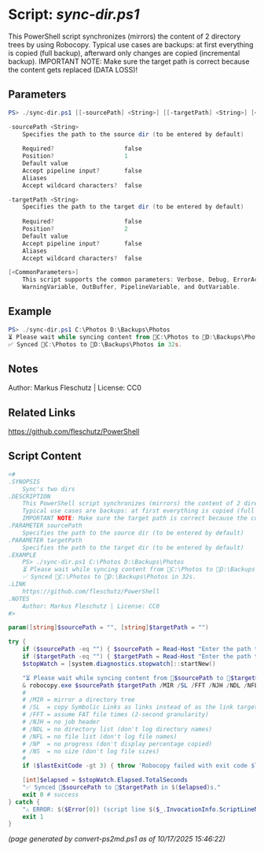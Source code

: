 Script: *sync-dir.ps1*
========================

This PowerShell script synchronizes (mirrors) the content of 2 directory trees by using Robocopy.
Typical use cases are backups: at first everything is copied (full backup), afterward only changes are copied (incremental backup).
IMPORTANT NOTE: Make sure the target path is correct because the content gets replaced (DATA LOSS)!

Parameters
----------
```powershell
PS> ./sync-dir.ps1 [[-sourcePath] <String>] [[-targetPath] <String>] [<CommonParameters>]

-sourcePath <String>
    Specifies the path to the source dir (to be entered by default)
    
    Required?                    false
    Position?                    1
    Default value                
    Accept pipeline input?       false
    Aliases                      
    Accept wildcard characters?  false

-targetPath <String>
    Specifies the path to the target dir (to be entered by default)
    
    Required?                    false
    Position?                    2
    Default value                
    Accept pipeline input?       false
    Aliases                      
    Accept wildcard characters?  false

[<CommonParameters>]
    This script supports the common parameters: Verbose, Debug, ErrorAction, ErrorVariable, WarningAction, 
    WarningVariable, OutBuffer, PipelineVariable, and OutVariable.
```

Example
-------
```powershell
PS> ./sync-dir.ps1 C:\Photos D:\Backups\Photos
⏳ Please wait while syncing content from 📂C:\Photos to 📂D:\Backups\Photos ...
✅ Synced 📂C:\Photos to 📂D:\Backups\Photos in 32s.

```

Notes
-----
Author: Markus Fleschutz | License: CC0

Related Links
-------------
https://github.com/fleschutz/PowerShell

Script Content
--------------
```powershell
<#
.SYNOPSIS
	Sync's two dirs
.DESCRIPTION
	This PowerShell script synchronizes (mirrors) the content of 2 directory trees by using Robocopy.
	Typical use cases are backups: at first everything is copied (full backup), afterward only changes are copied (incremental backup).
	IMPORTANT NOTE: Make sure the target path is correct because the content gets replaced (DATA LOSS)!
.PARAMETER sourcePath
	Specifies the path to the source dir (to be entered by default)
.PARAMETER targetPath
	Specifies the path to the target dir (to be entered by default)
.EXAMPLE
	PS> ./sync-dir.ps1 C:\Photos D:\Backups\Photos
	⏳ Please wait while syncing content from 📂C:\Photos to 📂D:\Backups\Photos ...
	✅ Synced 📂C:\Photos to 📂D:\Backups\Photos in 32s.
.LINK
	https://github.com/fleschutz/PowerShell
.NOTES
	Author: Markus Fleschutz | License: CC0
#>

param([string]$sourcePath = "", [string]$targetPath = "")

try {
	if ($sourcePath -eq "") { $sourcePath = Read-Host "Enter the path to the source directory" }
	if ($targetPath -eq "") { $targetPath = Read-Host "Enter the path to the target directory" }
	$stopWatch = [system.diagnostics.stopwatch]::startNew()

	"⏳ Please wait while syncing content from 📂$sourcePath to 📂$targetPath ..."
	& robocopy.exe $sourcePath $targetPath /MIR /SL /FFT /NJH /NDL /NFL /NP /NS
	#
	# /MIR = mirror a directory tree
	# /SL  = copy Symbolic Links as links instead of as the link targets
	# /FFT = assume FAT file times (2-second granularity)
	# /NJH = no job header
	# /NDL = no directory list (don't log directory names)
	# /NFL = no file list (don't log file names)
	# /NP  = no progress (don't display percentage copied)
	# /NS  = no size (don't log file sizes)
	#
	if ($lastExitCode -gt 3) { throw 'Robocopy failed with exit code $lastExitCode.' }

	[int]$elapsed = $stopWatch.Elapsed.TotalSeconds
	"✅ Synced 📂$sourcePath to 📂$targetPath in $($elapsed)s."
	exit 0 # success
} catch {
	"⚠️ ERROR: $($Error[0]) (script line $($_.InvocationInfo.ScriptLineNumber))"
	exit 1
}
```

*(page generated by convert-ps2md.ps1 as of 10/17/2025 15:46:22)*
